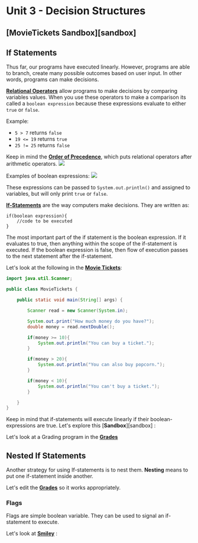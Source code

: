 # Unit 3 - Decision Structures

## [**MovieTickets Sandbox**][sandbox]

## If Statements

Thus far, our programs have executed linearly. However, programs are able to branch, create many possible outcomes based on user input. In other words, programs can make decisions.

[**Relational Operators**](https://www.tutorialspoint.com/java/java_relational_operators_examples.htm) allow programs to make decisions by comparing variables values. When you use these operators to make a comparison its called a `boolean expression` because these expressions evaluate to either `true` or `false`.

Example:
* `5 > 7`   returns `false`
* `19 <= 19` returns `true`
* `25 != 25` returns `false`

Keep in mind the [**Order of Precedence**](http://www.cs.bilkent.edu.tr/~guvenir/courses/CS101/op_precedence.html), which puts relational operators after arithmetic operators.
![](relational%20operators.png)

Examples of boolean expressions:
![](boolean%20expressions.png)

These expressions can be passed to `System.out.println()` and assigned to variables, but will only print `true` or `false`.


[**If-Statements**](https://www.tutorialspoint.com/java/if_statement_in_java.htm) are the way computers make decisions. They are written as:

```
if(boolean expression){
    //code to be executed
}
``` 
The most important part of the if statement is the boolean expression. If it evaluates to true, then anything within the scope of the if-statement is executed. If the boolean expression is false, then flow of execution passes to the next statement after the if-statement.

Let's look at the following in the [**Movie Tickets**][movie]:

```java
import java.util.Scanner;

public class MovieTickets {

    public static void main(String[] args) {

        Scanner read = new Scanner(System.in);

        System.out.print("How much money do you have?");
        double money = read.nextDouble();

        if(money >= 10){
            System.out.println("You can buy a ticket.");
        }

        if(money > 20){
            System.out.println("You can also buy popcorn.");
        }

        if(money < 10){
            System.out.println("You can't buy a ticket.");
        }

    }
}
```

Keep in mind that if-statements will execute linearly if their boolean-expressions are true. Let's explore this [**Sandbox**][sandbox] :

Let's look at a Grading program in the [**Grades**][grades]

## Nested If Statements

Another strategy for using If-statements is to nest them. **Nesting** means to put one if-statement inside another.

Let's edit the [**Grades**][grades] so it works appropriately.

### Flags

Flags are simple boolean variable. They can be used to signal an if-statement to execute.

Let's look at [**Smiley**][flags] :


[movie]:./src/MovieTickets.java
[grades]:./src/Grades.java
[flags]:./src/EmojiGUI.java
